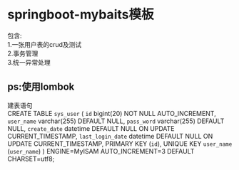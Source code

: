 # springboot-mybaits模板

包含:<br>
  1.一张用户表的crud及测试<br>
  2.事务管理<br>
  3.统一异常处理<br>
## ps:使用lombok

建表语句<br>
CREATE TABLE `sys_user` (
  `id` bigint(20) NOT NULL AUTO_INCREMENT,
  `user_name` varchar(255) DEFAULT NULL,
  `pass_word` varchar(255) DEFAULT NULL,
  `create_date` datetime DEFAULT NULL ON UPDATE CURRENT_TIMESTAMP,
  `last_login_date` datetime DEFAULT NULL ON UPDATE CURRENT_TIMESTAMP,
  PRIMARY KEY (`id`),
  UNIQUE KEY `user_name` (`user_name`)
) ENGINE=MyISAM AUTO_INCREMENT=3 DEFAULT CHARSET=utf8;
